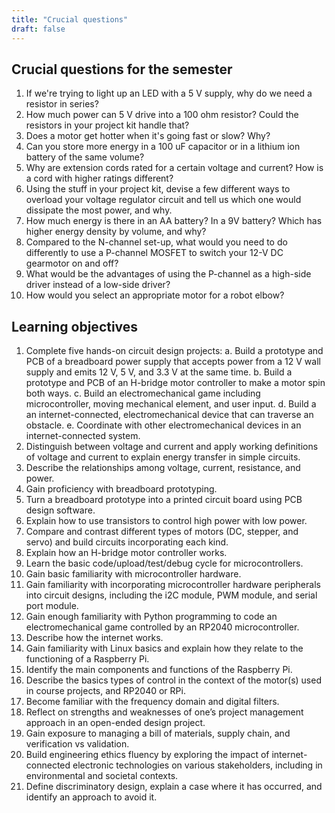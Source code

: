 ```yaml
---
title: "Crucial questions"
draft: false
---
```


## Crucial questions for the semester  

1. If we're trying to light up an LED with a 5 V supply, why do we need a resistor in series?
2. How much power can 5 V drive into a 100 ohm resistor? Could the resistors in your project kit handle that?
3. Does a motor get hotter when it's going fast or slow? Why?
4. Can you store more energy in a 100 uF capacitor or in a lithium ion battery of the same volume?
5. Why are extension cords rated for a certain voltage and current? How is a cord with higher ratings different?
6. Using the stuff in your project kit, devise a few different ways to overload your voltage regulator circuit and tell us which one would dissipate the most power, and why.
7. How much energy is there in an AA battery? In a 9V battery? Which has higher energy density by volume, and why?
8. Compared to the N-channel set-up, what would you need to do differently to use a P-channel MOSFET to switch your 12-V DC gearmotor on and off? 
9. What would be the advantages of using the P-channel as a high-side driver instead of a low-side driver?
10. How would you select an appropriate motor for a robot elbow?


## Learning objectives

1.	Complete five hands-on circuit design projects:
    a.	  Build a prototype and PCB of a breadboard power supply that accepts power from a 12 V wall supply and emits 12 V, 5 V, and 3.3 V at the same time.
    b.	  Build a prototype and PCB of an H-bridge motor controller to make a motor spin both ways.
    c.	  Build an electromechanical game including microcontroller, moving mechanical element, and user input.
    d.	  Build a an internet-connected, electromechanical device that can traverse an obstacle.
    e.	  Coordinate with other electromechanical devices in an internet-connected system.
2.	Distinguish between voltage and current and apply working definitions of voltage and current to explain energy transfer in simple circuits. 
3.	Describe the relationships among voltage, current, resistance, and power. 
4.	Gain proficiency with breadboard prototyping.
5.	Turn a breadboard prototype into a printed circuit board using PCB design software.
6.	Explain how to use transistors to control high power with low power.
7.	Compare and contrast different types of motors (DC, stepper, and servo) and build circuits incorporating each kind.
8.	Explain how an H-bridge motor controller works.
9.	Learn the basic code/upload/test/debug cycle for microcontrollers. 
10.	Gain basic familiarity with microcontroller hardware.
11.	Gain familiarity with incorporating microcontroller hardware peripherals into circuit designs, including the i2C module, PWM module, and serial port module.
12.	Gain enough familiarity with Python programming to code an electromechanical game controlled by an RP2040 microcontroller.
13.	Describe how the internet works.
14.	Gain familiarity with Linux basics and explain how they relate to the functioning of a Raspberry Pi. 
15.	Identify the main components and functions of the Raspberry Pi.
16.	Describe the basics types of control in the context of the motor(s) used in course projects, and RP2040 or RPi.
17.	Become familiar with the frequency domain and digital filters.
18.	Reflect on strengths and weaknesses of one’s project management approach in an open-ended design project. 
19.	Gain exposure to managing a bill of materials, supply chain, and verification vs validation.
20.	Build engineering ethics fluency by exploring the impact of internet-connected electronic technologies on various stakeholders, including in environmental and societal contexts.
21.	Define discriminatory design, explain a case where it has occurred, and identify an approach to avoid it.

